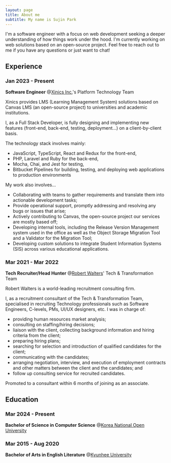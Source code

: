 ```yaml
---
layout: page
title: About me
subtitle: My name is Sujin Park
---
```


I'm a software engineer with a focus on web development seeking a deeper understanding of how things work under the hood.
I'm currently working on web solutions based on an open-source project.
Feel free to reach out to me if you have any questions or just want to chat!

## Experience

### Jan 2023 - Present
**Software Engineer** @[Xinics Inc.](https://www.xinics.com/)'s Platform Technology Team

Xinics provides LMS (Learning Management System) solutions based on Canvas LMS (an open-source project) to universities and academic institutions.

I, as a Full Stack Developer, is fully designing and implementing new features (front-end, back-end, testing, deployment...) on a client-by-client basis.

The technology stack involves mainly:
* JavaScript, TypeScript, React and Redux for the front-end,
* PHP, Laravel and Ruby for the back-end,
* Mocha, Chai, and Jest for testing,
* Bitbucket Pipelines for building, testing, and deploying web applications to production environments

My work also involves...
* Collaborating with teams to gather requirements and translate them into actionable development tasks;
* Provide operational support, promptly addressing and resolving any bugs or issues that arise;
* Actively contributing to Canvas, the open-source project our services are mostly based off;
* Developing internal tools, including the Release Version Management system used in the office as well as the Object Storage Migration Tool and a Validator for the Migration Tool;
* Developing custom solutions to integrate Student Information Systems (SIS) across various educational applications.

### Mar 2021 - Mar 2022
**Tech Recruiter/Head Hunter** @[Robert Walters](https://www.robertwalters.com/)' Tech & Transformation Team

Robert Walters is a world-leading recruitment consulting firm.

I, as a recruitment consultant of the Tech & Transformation Team, specialised in recruiting Technology professionals such as Software Engineers, C-levels, PMs, UI/UX designers, etc. I was in charge of:

* providing human resources market analysis;
* consulting on staffing/hiring decisions;
* liaison with the client, collecting background information and hiring criteria from the client;
* preparing hiring plans;
* searching for selection and introduction of qualified candidates for the client;
* communicating with the candidates;
* arranging negotiation, interview, and execution of employment contracts and other matters between the client and the candidates; and
* follow up consulting service for recruited candidates.

Promoted to a consultant within 6 months of joining as an associate.

## Education
### Mar 2024 - Present
**Bachelor of Science in Computer Science** @[Korea National Open University](https://www.knou.ac.kr/)
### Mar 2015 - Aug 2020
**Bachelor of Arts in English Literature** @[Kyunhee University](https://www.khu.ac.kr/)